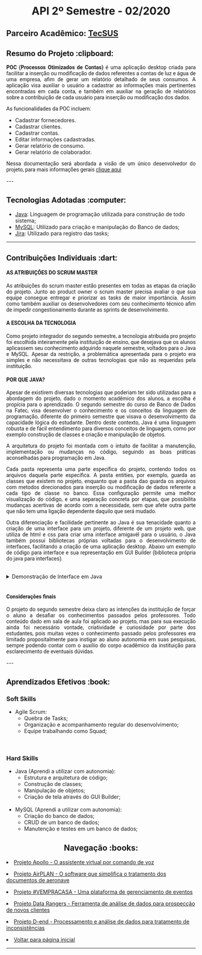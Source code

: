  <h1 align="center"> API 2º Semestre - 02/2020</h1>
  
  <h2> Parceiro Acadêmico: <a href="https://tecsus.com.br/">TecSUS</a></h2>
  <h2 style="font-family:roboto;"> Resumo do Projeto :clipboard:</h2>
  
<p align="justify" style="font-family:roboto;"><b>POC (Processos Otimizados de Contas)</b> é uma aplicação desktop criada para facilitar a inserção ou modificação de dados referentes a contas de luz e água de uma empresa, afim de gerar um relatório detalhado de seus consumos. A aplicação visa auxiliar o usuário a cadastrar as informações mais pertinentes encontradas em cada conta, e também em auxiliar na geração de relatórios sobre a contribuição de cada usuário para inserção ou modificação dos dados.</p>
    <p align="justify" style="font-family:roboto;"> As funcionalidades da POC incluem: 
  <ul>
    <li>Cadastrar fornecedores.</li>
    <li>Cadastrar clientes.</li>
    <li>Cadastrar contas.</li>
    <li>Editar informações cadastradas.</li>
    <li>Gerar relatório de consumo.</li>
    <li>Gerar relatório de colaborador.</li>
  </ul>
 </p>
  <p align="justify" style="font-family:roboto;">Nessa documentação será abordada a visão de um único desenvolvedor do projeto, para mais informações gerais <a href="https://github.com/MikeBBatista/pi-fatec-java">clique aqui</a></p>
  ---
  
  <h2 style="font-family:roboto;"> Tecnologias Adotadas :computer:</h2>
   
  * [Java](https://www.java.com/pt_BR/): Linguagem de programação utilizada para construção de todo sistema;
  * [MySQL](https://dev.mysql.com/doc/): Utilizado para criação e manipulação do Banco de dados;
  * [Jira](https://www.atlassian.com/software/jira): Utilizado para registro das tasks;
  
  ---
  
  <h2 style="font-family:roboto;"> Contribuições Individuais :dart:</h2>
  <h4 style="font-family:roboto;">AS ATRIBUIÇÕES DO SCRUM MASTER</h4>
  <p align="justify" style="font-family:roboto;">As atribuições do scrum master estão presentes em todas as etapas da criação do projeto. Junto ao product owner o scrum master precisa avaliar o que sua equipe consegue entregar e priorizar as tasks de maior importância. Assim como também auxiliar os desenvolvedores com seu conhecimento técnico afim de impedir congestionamento durante as sprints de desenvolvimento.</p>
  <h4 style="font-family:roboto;">A ESCOLHA DA TECNOLOGIA</h4>
  <p align="justify" style="font-family:roboto;">Como projeto integrador do segundo semestre, a tecnologia atribuida pro projeto foi escolhida inteiramente pela instituição de ensino, que desejava que os alunos aplicassem seu conhecimento adquirido naquele semestre, voltados para o Java e MySQL. Apesar da restrição, a problemática apresentada para o projeto era simples e não necessitava de outras tecnologias que não as requeridas pela instituição.</p>
  <h4 style="font-family:roboto;">POR QUE JAVA?</h4>
   <p align="justify" style="font-family:roboto;">Apesar de existirem diversas tecnologias que poderiam ter sido utilizadas para a abordagem do projeto, dado o momento acadêmico dos alunos, a escolha é propícia para o aprendizado. O segundo semestre do curso de Banco de Dados na Fatec, visa desenvolver o conhecimento e os conceitos da linguagem de programação, diferente do primeiro semestre que visava o desenvolvimento da capacidade lógica do estudante. Dentro deste contexto, Java é uma linguagem robusta e de fácil entendimento para diversos conceitos de linguagem, como por exemplo construção de classes e criação e manipulação de objetos.</p>
  <p align="justify" style="font-family:roboto;">A arquitetura do projeto foi montada com o intuito de facilitar a manutenção, implementação ou mudanças no código, seguindo as boas práticas aconselhadas para programação em Java.</p>
  <p align="justify" style="font-family:roboto;">Cada pasta representa uma parte específica do projeto, contendo todos os arquivos daquela parte específica. A pasta entities, por exemplo, guarda as classes que existem no projeto, enquanto que a pasta dao guarda os arquivos com metodos direcionados para inserção ou modificação de dados referente a cada tipo de classe no banco. Essa configuração permite uma melhor visualização do código, e uma separação concreta por etapas, que possibilita mudanças acertivas de acordo com a necessidade, sem que afete outra parte que não tem uma ligação dependente daquilo que será mudado.</p>
    <p align="justify" style="font-family:roboto;">Outra diferenciação e facilidade pertinente ao Java é sua tenacidade quanto a criação de uma interface para um projeto, diferente de um projeto web, que utiliza de html e css para criar uma interface amigavél para o usuário, o Java também possui bibliotecas próprias voltadas para o desenvolvimento de interfaces, facilitando a criação de uma aplicação desktop. Abaixo um exemplo de código para interface e sua representação em GUI Builder (biblioteca própria do java para interfaces).</p>
<br>
  <details>
  <summary>Demonstração de Interface em Java</summary>
  <br>
  <h3 align="center">Tela de login e menu</h3>
  <p align="center">
  <img style="border-radius: 50%;" src="https://user-images.githubusercontent.com/46934773/188327886-3e4dda2c-ae90-48b7-a1cb-a201814a643c.gif" alt=""/>
  </p>
  <br>
  <h3 align="center">Tela de pesquisa de dados</h3>
  <p align="center">
  <img style="border-radius: 50%;" src="https://user-images.githubusercontent.com/46934773/188327889-816ee96d-21b1-41cf-9aba-8bebb206615b.gif" alt=""/>
  </p>
  </details>
  <br>
    <h4 style="font-family:roboto;">Considerações finais</h4>
    <p align="justify" style="font-family:roboto;">O projeto do segundo semestre deixa claro as intenções da instituição de forçar o aluno a desafiar os conhecimentos passados pelos professores. Todo conteúdo dado em sala de aula foi aplicado ao projeto, mas para sua execução ainda foi necessário vontade, criatividade e curiosidade por parte dos estudantes, pois muitas vezes o conhecimento passado pelos professores era limitado propositalmente para instigar ao aluno autonomia em suas pesquisas, sempre podendo contar com o auxílio do corpo acadêmico da instituição para esclarecimento de eventuais dúvidas.</p>
  ---
   
  <h2 style="font-family:roboto;"> Aprendizados Efetivos :book:</h2>
  
  <h3 align="justify">Soft Skills</h3>
    <ul>
    <li>Agile Scrum:
    <ul>
      <li>Quebra de Tasks;</li>
      <li>Organização e acompanhamento regular do desenvolvimento;</li>   
      <li>Equipe trabalhando como Squad;</li>
     </ul></li>
    </ul>
    <br>
    <h3 align="justify">Hard Skills</h3>
    <ul>
    <li>Java (Aprendi a utilizar com autonomia):
    <ul>
      <li>Estrutura e arquitetura de código;</li>
      <li>Construção de classes;</li>   
      <li>Manipulação de objetos;</li>
      <li>Criação de tela através do GUI Builder;</li>
      </ul></li>
    <br> 
    <li>MySQL (Aprendi a utilizar com autonomia):
     <ul>
       <li>Criação do banco de dados;</li>
       <li>CRUD de um banco de dados;</li>
       <li>Manutenção e testes em um banco de dados;</li>
     </ul></li>
  </ul>
  <h2 align="center"> Navegação :books:</h2>
   <p align="justify" style="font-family:roboto;"><li><a href="https://github.com/MikeBBatista/dossie/blob/main/API_1.md">Projeto Apollo - O assistente virtual por comando de voz</a></li></p>
  <p align="justify" style="font-family:roboto;"><li><a href="https://github.com/MikeBBatista/dossie/blob/main/API_3.md">Projeto AirPLAN - O software que simplifica o tratamento dos documentos de aeronave</a></li></p>
  <p align="justify" style="font-family:roboto;"><li><a href="https://github.com/MikeBBatista/dossie/blob/main/API_4.md">Projeto #VEMPRACASA - Uma plataforma de gerenciamento de eventos</a></li></p>
   <p align="justify" style="font-family:roboto;"><li><a href="https://github.com/MikeBBatista/dossie/blob/main/API_5.md">Projeto Data Rangers - Ferramenta de análise de dados para prospecção de novos clientes</a></li></p>
  <p align="justify" style="font-family:roboto;"><li><a href="https://github.com/MikeBBatista/dossie/blob/main/API_6.md">Projeto D-end - Processamento e análise de dados para tratamento de inconsistências</a></li></p>
    <p align="justify" style="font-family:roboto;"><li><a href="https://github.com/MikeBBatista/dossie/blob/main/README.md">Voltar para página inicial</a></li></p>
  
  ---
